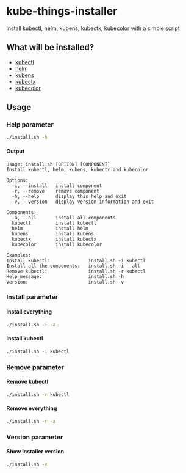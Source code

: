 # kube-things-installer
Install kubectl, helm, kubens, kubectx, kubecolor with a simple script

## What will be installed?
- [kubectl](https://kubernetes.io/docs/tasks/tools/install-kubectl/)
- [helm](https://helm.sh/docs/intro/install/)
- [kubens](https://github.com/ahmetb/kubectx)
- [kubectx](https://github.com/ahmetb/kubectx)
- [kubecolor](https://github.com/kubecolor/kubecolor)


## Usage
### Help parameter
```bash
./install.sh -h
```
#### Output
```less
Usage: install.sh [OPTION] [COMPONENT]
Install kubectl, helm, kubens, kubectx and kubecolor

Options:
  -i, --install   install component
  -r, --remove    remove component
  -h, --help      display this help and exit
  -v, --version   display version information and exit

Components:
  -a, --all       install all components
  kubectl         install kubectl
  helm            install helm
  kubens          install kubens
  kubectx         install kubectx
  kubecolor       install kubecolor

Examples:
Install kubectl:              install.sh -i kubectl
Install all the components:   install.sh -i --all
Remove kubectl:               install.sh -r kubectl
Help message:                 install.sh -h
Version:                      install.sh -v
```

### Install parameter
#### Install everything
```bash
./install.sh -i -a
```
#### Install kubectl
```bash
./install.sh -i kubectl
```

### Remove parameter
#### Remove kubectl
```bash
./install.sh -r kubectl
```
#### Remove everything
```bash
./install.sh -r -a
```

### Version parameter
#### Show installer version
```bash
./install.sh -v
```

